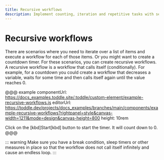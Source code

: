 ```yaml
---
title: Recursive workflows
description: Implement counting, iteration and repetitive tasks with self-calling workflows that process arrays or count through values with break conditions.
---
```


# Recursive workflows
There are scenarios where you need to iterate over a list of items and execute a workflow for each of those items. Or you might want to create a countdown timer. For these scenarios, you can create recursive workflows. A recursive workflow is a workflow that calls itself (conditionally). For example, for a countdown you could create a workflow that decreases a variable, waits for some time and then calls itself again until the value reaches 0.

@@@ example
componentUrl: https://docs_examples.toddle.site/.toddle/custom-element/example-recursive-workflows.js
editorUrl: https://toddle.dev/projects/docs_examples/branches/main/components/example-recursive-workflows?rightpanel=style&canvas-width=1211&mode=design&canvas-height=800
height: 10rem

Click on the [kbd]Start[kbd] button to start the timer. It will count down to 0.
@@@

::: warning
Make sure you have a break condition, sleep timers or other measures in place so that the workflow does not call itself infinitely and cause an endless loop.
:::